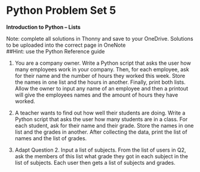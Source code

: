 # Python Problem Set 5    
**Introduction to Python – Lists**

Note: complete all solutions in Thonny and save to your OneDrive. Solutions to be uploaded into the correct page in OneNote  
##Hint: use the Python Reference guide

1.	You are a company owner. Write a Python script that asks the user how many employees work in your company. Then, for each employee, ask for their name and the number of hours they worked this week. Store the names in one list and the hours in another. Finally, print both lists.
Allow the owner to input any name of an employee and then a printout will give the employees names and the amount of hours they have worked.


2.	A teacher wants to find out how well their students are doing. Write a Python script that asks the user how many students are in a class. For each student, ask for their name and their grade. Store the names in one list and the grades in another. After collecting the data, print the list of names and the list of grades.
   
3.	Adapt Question 2. Input a list of subjects. From the list of users in Q2, ask the members of this list what grade they got in each subject in the list of subjects. Each user then gets a list of subjects and grades.

